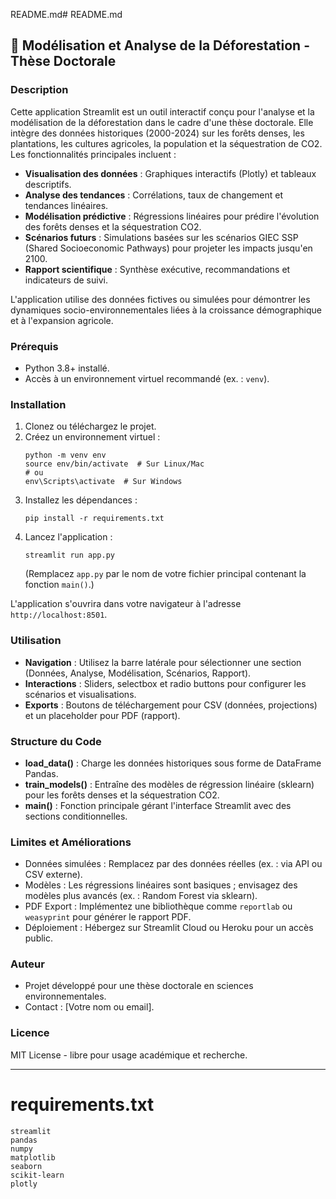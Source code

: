 README.md# README.md

## 🌳 Modélisation et Analyse de la Déforestation - Thèse Doctorale

### Description
Cette application Streamlit est un outil interactif conçu pour l'analyse et la modélisation de la déforestation dans le cadre d'une thèse doctorale. Elle intègre des données historiques (2000-2024) sur les forêts denses, les plantations, les cultures agricoles, la population et la séquestration de CO2. Les fonctionnalités principales incluent :

- **Visualisation des données** : Graphiques interactifs (Plotly) et tableaux descriptifs.
- **Analyse des tendances** : Corrélations, taux de changement et tendances linéaires.
- **Modélisation prédictive** : Régressions linéaires pour prédire l'évolution des forêts denses et la séquestration CO2.
- **Scénarios futurs** : Simulations basées sur les scénarios GIEC SSP (Shared Socioeconomic Pathways) pour projeter les impacts jusqu'en 2100.
- **Rapport scientifique** : Synthèse exécutive, recommandations et indicateurs de suivi.

L'application utilise des données fictives ou simulées pour démontrer les dynamiques socio-environnementales liées à la croissance démographique et à l'expansion agricole.

### Prérequis
- Python 3.8+ installé.
- Accès à un environnement virtuel recommandé (ex. : `venv`).

### Installation
1. Clonez ou téléchargez le projet.
2. Créez un environnement virtuel :
   ```
   python -m venv env
   source env/bin/activate  # Sur Linux/Mac
   # ou
   env\Scripts\activate  # Sur Windows
   ```
3. Installez les dépendances :
   ```
   pip install -r requirements.txt
   ```
4. Lancez l'application :
   ```
   streamlit run app.py
   ```
   (Remplacez `app.py` par le nom de votre fichier principal contenant la fonction `main()`.)

L'application s'ouvrira dans votre navigateur à l'adresse `http://localhost:8501`.

### Utilisation
- **Navigation** : Utilisez la barre latérale pour sélectionner une section (Données, Analyse, Modélisation, Scénarios, Rapport).
- **Interactions** : Sliders, selectbox et radio buttons pour configurer les scénarios et visualisations.
- **Exports** : Boutons de téléchargement pour CSV (données, projections) et un placeholder pour PDF (rapport).

### Structure du Code
- **load_data()** : Charge les données historiques sous forme de DataFrame Pandas.
- **train_models()** : Entraîne des modèles de régression linéaire (sklearn) pour les forêts denses et la séquestration CO2.
- **main()** : Fonction principale gérant l'interface Streamlit avec des sections conditionnelles.

### Limites et Améliorations
- Données simulées : Remplacez par des données réelles (ex. : via API ou CSV externe).
- Modèles : Les régressions linéaires sont basiques ; envisagez des modèles plus avancés (ex. : Random Forest via sklearn).
- PDF Export : Implémentez une bibliothèque comme `reportlab` ou `weasyprint` pour générer le rapport PDF.
- Déploiement : Hébergez sur Streamlit Cloud ou Heroku pour un accès public.

### Auteur
- Projet développé pour une thèse doctorale en sciences environnementales.
- Contact : [Votre nom ou email].

### Licence
MIT License - libre pour usage académique et recherche.

---

# requirements.txt
```
streamlit
pandas
numpy
matplotlib
seaborn
scikit-learn
plotly
```